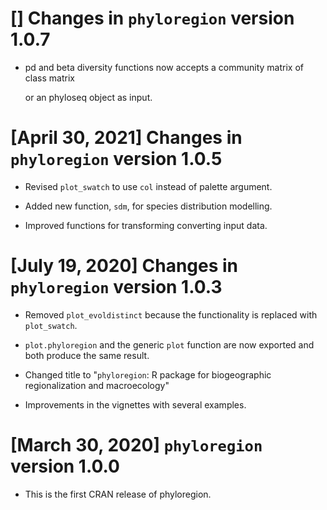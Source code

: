 # [] Changes in `phyloregion` version 1.0.7

* pd and beta diversity functions now accepts a community matrix of class matrix
  
  or an phyloseq object as input.

# [April 30, 2021] Changes in `phyloregion` version 1.0.5

* Revised `plot_swatch` to use `col` instead of palette argument.

* Added new function, `sdm`, for species distribution modelling.

* Improved functions for transforming converting input data.


# [July 19, 2020] Changes in `phyloregion` version 1.0.3

* Removed `plot_evoldistinct` because the functionality is replaced 
with `plot_swatch`.

* `plot.phyloregion` and the generic `plot` function are now exported and both 
produce the same result. 

* Changed title to "`phyloregion`: R package for biogeographic 
regionalization and macroecology"

* Improvements in the vignettes with several examples.


# [March 30, 2020] `phyloregion` version 1.0.0

* This is the first CRAN release of phyloregion.
